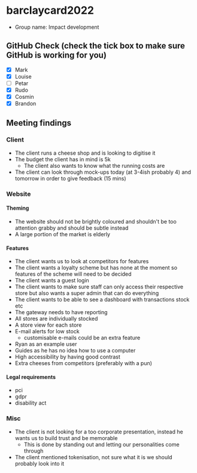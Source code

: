 # barclaycard2022
- Group name: Impact development
## GitHub Check (check the tick box to make sure GitHub is working for you)
- [x] Mark
- [x] Louise
- [ ] Petar
- [x] Rudo
- [x] Cosmin
- [x] Brandon

## Meeting findings
### Client
- The client runs a cheese shop and is looking to digitise it
- The budget the client has in mind is 5k
	- The client also wants to know what the running costs are
- The client can look through mock-ups today (at 3-4ish probably 4) and tomorrow in order to give feedback (15 mins)

### Website
#### Theming
- The website should not be brightly coloured and shouldn't be too attention grabby and should be subtle instead
- A large portion of the market is elderly
#### Features
- The client wants us to look at competitors for features
- The client wants a loyalty scheme but has none at the moment so features of the scheme will need to be decided
- The client wants a guest login
- The client wants to make sure staff can only access their respective store but also wants a super admin that can do everything
- The client wants to be able to see a dashboard with transactions stock etc
- The gateway needs to have reporting
- All stores are individually stocked
- A store view for each store
- E-mail alerts for low stock
	- customisable e-mails could be an extra feature
- Ryan as an example user
- Guides as he has no idea how to use a computer
- High accessibility by having good contrast
- Extra cheeses from competitors (preferably with a pun)

#### Legal requirements
- pci
- gdpr
- disability act




### Misc
- The client is not looking for a too corporate presentation, instead he wants us to build trust and be memorable
	- This is done by standing out and letting our personalities come through
- The client mentioned tokenisation, not sure what it is we should probably look into it
